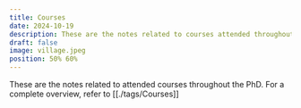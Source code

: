 ```yaml
---
title: Courses
date: 2024-10-19
description: These are the notes related to courses attended throughout the PhD
draft: false
image: village.jpeg
position: 50% 60%
---
```


These are the notes related to attended courses throughout the PhD.
For a complete overview, refer to [[./tags/Courses]]

